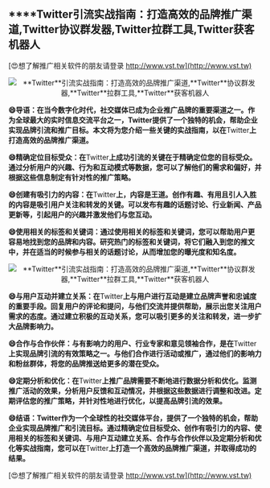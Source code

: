 ## ****Twitter**引流实战指南：打造高效的品牌推广渠道,**Twitter**协议群发器,**Twitter**拉群工具,**Twitter**获客机器人**

[😍想了解推广相关软件的朋友请登录 http://www.vst.tw](http://www.vst.tw)

 <center><img src="https://vst.tw/MP4/tuiguang/png/3.png" alt="**Twitter**引流实战指南：打造高效的品牌推广渠道,**Twitter**协议群发器,**Twitter**拉群工具,**Twitter**获客机器人"></center>

**😄导语：在当今数字化时代，社交媒体已成为企业推广品牌的重要渠道之一。作为全球最大的实时信息交流平台之一，**Twitter**提供了一个独特的机会，帮助企业实现品牌引流和推广目标。本文将为您介绍一些关键的实战指南，以在**Twitter**上打造高效的品牌推广渠道。**

**😄精确定位目标受众：在**Twitter**上成功引流的关键在于精确定位您的目标受众。通过分析用户的兴趣、行为和互动模式等数据，您可以了解他们的需求和偏好，并根据这些信息制定有针对性的推广策略。**

**😄创建有吸引力的内容：在**Twitter**上，内容是王道。创作有趣、有用且引人入胜的内容是吸引用户关注和转发的关键。可以发布有趣的话题讨论、行业新闻、产品更新等，引起用户的兴趣并激发他们与您互动。**

**😄使用相关的标签和关键词：通过使用相关的标签和关键词，您可以帮助用户更容易地找到您的品牌和内容。研究热门的标签和关键词，将它们融入到您的推文中，并在适当的时候参与相关的话题讨论，从而增加您的曝光度和知名度。**

 <center><img src="https://vst.tw/MP4/tuiguang/png/1.png" alt="**Twitter**引流实战指南：打造高效的品牌推广渠道,**Twitter**协议群发器,**Twitter**拉群工具,**Twitter**获客机器人"></center>

**😄与用户互动并建立关系：在**Twitter**上与用户进行互动是建立品牌声誉和忠诚度的重要手段。回复用户的评论和提问，与他们交流并提供帮助，展示出您关注用户需求的态度。通过建立积极的互动关系，您可以吸引更多的关注和转发，进一步扩大品牌影响力。**

**😄合作与合作伙伴：与有影响力的用户、行业专家和意见领袖合作，是在**Twitter**上实现品牌引流的有效策略之一。与他们合作进行活动或推广，通过他们的影响力和粉丝群体，将您的品牌推送给更多的潜在受众。**

**😄定期分析和优化：在**Twitter**上推广品牌需要不断地进行数据分析和优化。监测推广活动的效果，分析用户反馈和互动情况，并根据这些数据进行调整和改进。定期评估您的推广策略，并针对性地进行优化，以提高品牌引流的效果。**

**😄结语：**Twitter**作为一个全球性的社交媒体平台，提供了一个独特的机会，帮助企业实现品牌推广和引流目标。通过精确定位目标受众、创作有吸引力的内容、使用相关的标签和关键词、与用户互动建立关系、合作与合作伙伴以及定期分析和优化等实战指南，您可以在**Twitter**上打造一个高效的品牌推广渠道，并取得成功的结果。**

[😍想了解推广相关软件的朋友请登录 http://www.vst.tw](http://www.vst.tw)



